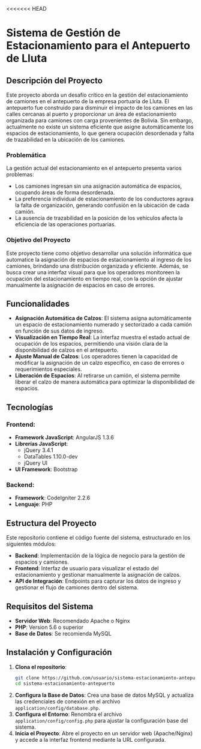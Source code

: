 <<<<<<< HEAD
# Sistema de Gestión de Estacionamiento para el Antepuerto de Lluta

## Descripción del Proyecto

Este proyecto aborda un desafío crítico en la gestión del estacionamiento de camiones en el antepuerto de la empresa portuaria de Lluta. El antepuerto fue construido para disminuir el impacto de los camiones en las calles cercanas al puerto y proporcionar un área de estacionamiento organizada para camiones con carga provenientes de Bolivia. Sin embargo, actualmente no existe un sistema eficiente que asigne automáticamente los espacios de estacionamiento, lo que genera ocupación desordenada y falta de trazabilidad en la ubicación de los camiones.

### Problemática
La gestión actual del estacionamiento en el antepuerto presenta varios problemas:
- Los camiones ingresan sin una asignación automática de espacios, ocupando áreas de forma desordenada.
- La preferencia individual de estacionamiento de los conductores agrava la falta de organización, generando confusión en la ubicación de cada camión.
- La ausencia de trazabilidad en la posición de los vehículos afecta la eficiencia de las operaciones portuarias.

### Objetivo del Proyecto
Este proyecto tiene como objetivo desarrollar una solución informática que automatice la asignación de espacios de estacionamiento al ingreso de los camiones, brindando una distribución organizada y eficiente. Además, se busca crear una interfaz visual para que los operadores monitoreen la ocupación del estacionamiento en tiempo real, con la opción de ajustar manualmente la asignación de espacios en caso de errores.

## Funcionalidades
- **Asignación Automática de Calzos**: El sistema asigna automáticamente un espacio de estacionamiento numerado y sectorizado a cada camión en función de sus datos de ingreso.
- **Visualización en Tiempo Real**: La interfaz muestra el estado actual de ocupación de los espacios, permitiendo una visión clara de la disponibilidad de calzos en el antepuerto.
- **Ajuste Manual de Calzos**: Los operadores tienen la capacidad de modificar la asignación de un calzo específico, en caso de errores o requerimientos especiales.
- **Liberación de Espacios**: Al retirarse un camión, el sistema permite liberar el calzo de manera automática para optimizar la disponibilidad de espacios.

## Tecnologías

### Frontend:
- **Framework JavaScript**: AngularJS 1.3.6
- **Librerías JavaScript**:
  - jQuery 3.4.1
  - DataTables 1.10.0-dev
  - jQuery UI
- **UI Framework**: Bootstrap

### Backend:
- **Framework**: CodeIgniter 2.2.6
- **Lenguaje**: PHP

## Estructura del Proyecto
Este repositorio contiene el código fuente del sistema, estructurado en los siguientes módulos:
- **Backend**: Implementación de la lógica de negocio para la gestión de espacios y camiones.
- **Frontend**: Interfaz de usuario para visualizar el estado del estacionamiento y gestionar manualmente la asignación de calzos.
- **API de Integración**: Endpoints para capturar los datos de ingreso y gestionar el flujo de camiones dentro del sistema.

## Requisitos del Sistema
- **Servidor Web**: Recomendado Apache o Nginx
- **PHP**: Version 5.6 o superior
- **Base de Datos**: Se recomienda MySQL

## Instalación y Configuración
1. **Clona el repositorio**:
   ```bash
   git clone https://github.com/usuario/sistema-estacionamiento-antepuerto.git
   cd sistema-estacionamiento-antepuerto
   ```
2. **Configura la Base de Datos**:
   Crea una base de datos MySQL y actualiza las credenciales de conexión en el archivo `application/config/database.php`.
4. **Configura el Entorno**:
   Renombra el archivo `application/config/config.php` para ajustar la configuración base del sistema.
6. **Inicia el Proyecto**:
   Abre el proyecto en un servidor web (Apache/Nginx) y accede a la interfaz frontend mediante la URL configurada.